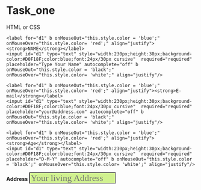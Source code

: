 Task_one
========
<!DOCTYPE html>
<html>
<head>
<title>HTML or CSS</title>
<meta charset="UTF-8">
<script src="script.js"></script>
<link rel="stylesheet" href="style.css" />
</head>
<body>
<span>HTML or CSS</span>
 <div class="demo demo1">
  <div class="css">
  
    <label for="d1" b onMouseOut="this.style.color = 'blue';" onMouseOver="this.style.color= 'red';" align="justify"><strong>NAME</strong></label>
    <input id="d1" type="text" style="width:230px;height:30px;background-color:#D0F18F;color:blue;font:24px/30px cursive"  required="required" placeholder="Type Your Name" autocomplete="off" b onMouseOut="this.style.color = 'black';" onMouseOver="this.style.color= 'white';" align="justify"/>
  </div>
  
  
  
  <div class="css">
  
    <label for="d1" b onMouseOut="this.style.color = 'blue';" onMouseOver="this.style.color= 'red';" align="justify"><strong>E-mail</strong></label>
    <input id="d1" type="text" style="width:230px;height:30px;background-color:#D0F18F;color:blue;font:24px/30px cursive"  required="required" placeholder="your@address.com" autocomplete="off" b onMouseOut="this.style.color = 'black';" onMouseOver="this.style.color= 'white';" align="justify"/>
  </div>
</div>

<div class="demo demo2">
  <div class="css">
  
    <label for="d1" b onMouseOut="this.style.color = 'blue';" onMouseOver="this.style.color= 'red';" align="justify"><strong>Age</strong></label>
    <input id="d1" type="text" style="width:230px;height:30px;background-color:#D0F18F;color:blue;font:24px/30px cursive"  required="required" placeholder="D-M-Y" autocomplete="off" b onMouseOut="this.style.color = 'black';" onMouseOver="this.style.color= 'white';" align="justify"/>
  </div>
  <div class="css">
  
   <label for="d1" 
   b onMouseOut="this.style.color = 'blue';" onMouseOver="this.style.color= 'red';" align="justify"><strong>Address</strong></label>
    <input id="d1" type="text" style="width:230px;height:30px;background-color:#D0F18F;color:blue;font:24px/30px cursive"  required="required" placeholder="Your living Address" autocomplete="off" b onMouseOut="this.style.color = 'black';" onMouseOver="this.style.color= 'white';" align="justify"/>
  </div>
</div>
</body>
</html>
